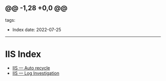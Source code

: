 @@ -1,28 +0,0 @@
---
tags:
- Index
date: 2022-07-25
---

# IIS Index

- [IIS — Auto recycle](IIS%20%E2%80%94%20Auto%20recycle.md)
- [IIS — Log Investigation](IIS%20%E2%80%94%20Log%20Investigation.md)